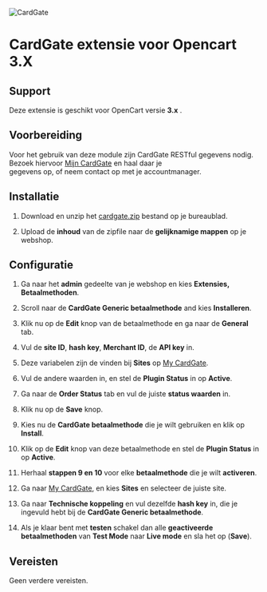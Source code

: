 ![CardGate](https://cdn.curopayments.net/thumb/200/logos/cardgate.png)

# CardGate extensie voor Opencart 3.X

## Support

Deze extensie is geschikt voor OpenCart versie **3.x** .

## Voorbereiding
Voor het gebruik van deze module zijn CardGate RESTful gegevens nodig.  
Bezoek hiervoor [Mijn CardGate](https://my.cardgate.com/) en haal daar je  
gegevens op, of neem contact op met je accountmanager.  

## Installatie

1. Download en unzip het [cardgate.zip](https://github.com/cardgate/opencart3/releases/) bestand op je bureaublad.

2. Upload de **inhoud** van de zipfile naar de **gelijknamige mappen** op je webshop.

## Configuratie

1. Ga naar het **admin** gedeelte van je webshop en kies **Extensies, Betaalmethoden**.

2. Scroll naar de **CardGate Generic betaalmethode** and kies **Installeren**.

3. Klik nu op de **Edit** knop van de betaalmethode en ga naar de **General** tab.

4. Vul de **site ID**, **hash key**, **Merchant ID**, de **API key** in.

5. Deze variabelen zijn de vinden bij **Sites** op [My CardGate](https://my.cardgate.com/).

6. Vul de andere waarden in, en stel de **Plugin Status** in op **Active**.

7. Ga naar de **Order Status** tab en vul de juiste **status waarden** in.

8. Klik nu op de  **Save** knop.

9. Kies nu de **CardGate betaalmethode** die je wilt gebruiken en klik op **Install**.

10. Klik op de **Edit** knop van deze betaalmethode en stel de  **Plugin Status** in op **Active**.

11. Herhaal **stappen 9 en 10** voor elke **betaalmethode** die je wilt **activeren**.

12. Ga naar [My CardGate](https://my.cardgate.com/), en kies **Sites** en selecteer de juiste site.

13. Ga naar **Technische koppeling** en vul dezelfde **hash key** in, die je ingevuld hebt bij de **CardGate Generic betaalmethode**.

14. Als je klaar bent met **testen** schakel dan alle **geactiveerde betaalmethoden** van **Test Mode** naar **Live mode** en sla het op (**Save**).

## Vereisten

Geen verdere vereisten.